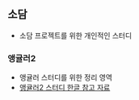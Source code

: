 ## 소담 
- 소담 프로젝트를 위한 개인적인 스터디 

### 앵귤러2
- 앵귤러 스터디를 위한 정리 영역
- [앵귤러2 스터디 한글 참고 자료](http://www.notforme.kr/angular2)
